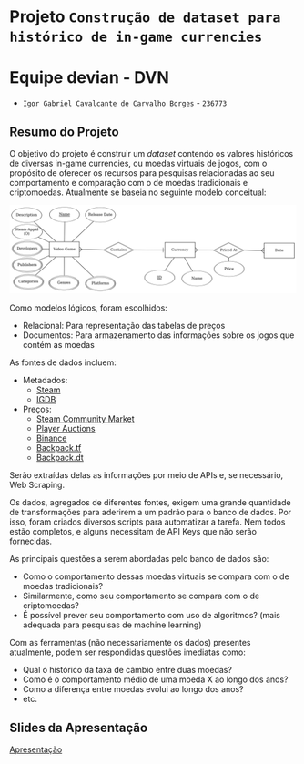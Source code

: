 # Projeto `Construção de dataset para histórico de in-game currencies`

# Equipe devian - DVN
* `Igor Gabriel Cavalcante de Carvalho Borges` - `236773`

## Resumo do Projeto
O objetivo do projeto é construir um _dataset_ contendo os valores históricos de diversas in-game currencies, ou moedas virtuais de jogos, com o propósito de oferecer os recursos para pesquisas relacionadas ao seu comportamento e comparação com o de moedas tradicionais e criptomoedas. Atualmente se baseia no seguinte modelo conceitual:  

![modelo conceitual](./assets/images/entity_relationship_model.png "Modelo Conceitual")

Como modelos lógicos, foram escolhidos:  
 * Relacional: Para representação das tabelas de preços
 * Documentos: Para armazenamento das informações sobre os jogos que contém as moedas

As fontes de dados incluem:  
 * Metadados:
   * [Steam](https://store.steampowered.com)
   * [IGDB](https://www.igdb.com)
 * Preços:
   * [Steam Community Market](https://steamcommunity.com/market)
   * [Player Auctions](https://www.playerauctions.com/)
   * [Binance](https://www.binance.com)
   * [Backpack.tf](https://backpack.tf/)
   * [Backpack.dt](https://dota2.backpack.tf/)

Serão extraídas delas as informações por meio de APIs e, se necessário, Web Scraping.

Os dados, agregados de diferentes fontes, exigem uma grande quantidade de transformações para aderirem a um padrão para o banco de dados. Por isso, foram criados diversos scripts para automatizar a tarefa. Nem todos estão completos, e alguns necessitam de API Keys que não serão fornecidas.

As principais questões a serem abordadas pelo banco de dados são:
 * Como o comportamento dessas moedas virtuais se compara com o de moedas tradicionais?
 * Similarmente, como seu comportamento se compara com o de criptomoedas?
 * É possível prever seu comportamento com uso de algoritmos? (mais adequada para pesquisas de machine learning)

Com as ferramentas (não necessariamente os dados) presentes atualmente, podem ser respondidas questões imediatas como:
 * Qual o histórico da taxa de câmbio entre duas moedas?
 * Como é o comportamento médio de uma moeda X ao longo dos anos?
 * Como a diferença entre moedas evolui ao longo dos anos?
 * etc.

## Slides da Apresentação
[Apresentação](./assets/slides/slides.pdf)

